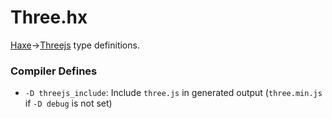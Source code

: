 
# Three.hx

[Haxe](https://haxe.org/)→[Threejs](http://threejs.org/) type definitions.


### Compiler Defines

* `-D threejs_include`: Include `three.js` in generated output (`three.min.js` if `-D debug` is not set)
